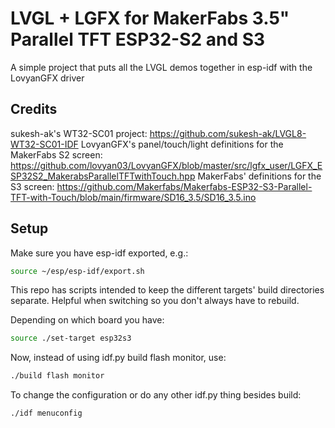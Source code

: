 # LVGL + LGFX for MakerFabs 3.5" Parallel TFT ESP32-S2 and S3

A simple project that puts all the LVGL demos together in esp-idf with the LovyanGFX driver

## Credits

sukesh-ak's WT32-SC01 project: https://github.com/sukesh-ak/LVGL8-WT32-SC01-IDF
LovyanGFX's panel/touch/light definitions for the MakerFabs S2 screen: https://github.com/lovyan03/LovyanGFX/blob/master/src/lgfx_user/LGFX_ESP32S2_MakerabsParallelTFTwithTouch.hpp
MakerFabs' definitions for the S3 screen: https://github.com/Makerfabs/Makerfabs-ESP32-S3-Parallel-TFT-with-Touch/blob/main/firmware/SD16_3.5/SD16_3.5.ino

## Setup

Make sure you have esp-idf exported, e.g.:

```sh
source ~/esp/esp-idf/export.sh
```

This repo has scripts intended to keep the different targets' build directories separate. Helpful when switching so you don't always have to rebuild.

Depending on which board you have:

```sh
source ./set-target esp32s3
```

Now, instead of using idf.py build flash monitor, use:

```sh
./build flash monitor
```

To change the configuration or do any other idf.py thing besides build:

```sh
./idf menuconfig
```
